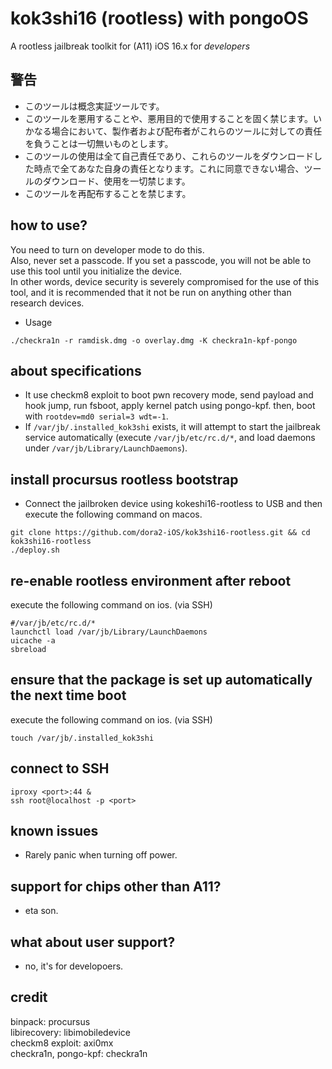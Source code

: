 # kok3shi16 (rootless) with pongoOS
A rootless jailbreak toolkit for (A11) iOS 16.x for *developers*


## 警告  
- このツールは概念実証ツールです。  
- このツールを悪用することや、悪用目的で使用することを固く禁じます。いかなる場合において、製作者および配布者がこれらのツールに対しての責任を負うことは一切無いものとします。  
- このツールの使用は全て自己責任であり、これらのツールをダウンロードした時点で全てあなた自身の責任となります。これに同意できない場合、ツールのダウンロード、使用を一切禁じます。  
- このツールを再配布することを禁じます。  


## how to use?
You need to turn on developer mode to do this.  
Also, never set a passcode. If you set a passcode, you will not be able to use this tool until you initialize the device.  
In other words, device security is severely compromised for the use of this tool, and it is recommended that it not be run on anything other than research devices.  

- Usage  
```
./checkra1n -r ramdisk.dmg -o overlay.dmg -K checkra1n-kpf-pongo
```


## about specifications
- It use checkm8 exploit to boot pwn recovery mode, send payload and hook jump, run fsboot, apply kernel patch using pongo-kpf. then, boot with `rootdev=md0 serial=3 wdt=-1`.  
- If `/var/jb/.installed_kok3shi` exists, it will attempt to start the jailbreak service automatically (execute `/var/jb/etc/rc.d/*`, and load daemons under `/var/jb/Library/LaunchDaemons`).    


## install procursus rootless bootstrap
- Connect the jailbroken device using kokeshi16-rootless to USB and then execute the following command on macos.  
```
git clone https://github.com/dora2-iOS/kok3shi16-rootless.git && cd kok3shi16-rootless
./deploy.sh
```


## re-enable rootless environment after reboot
execute the following command on ios. (via SSH)  
```
#/var/jb/etc/rc.d/*
launchctl load /var/jb/Library/LaunchDaemons
uicache -a
sbreload
```


## ensure that the package is set up automatically the next time boot
execute the following command on ios. (via SSH)  
```
touch /var/jb/.installed_kok3shi
```

## connect to SSH
```
iproxy <port>:44 &
ssh root@localhost -p <port>
```


## known issues
- Rarely panic when turning off power.  


## support for chips other than A11?
- eta son.  


## what about user support?
- no, it's for developoers.  


## credit
binpack: procursus  
libirecovery: libimobiledevice  
checkm8 exploit: axi0mx  
checkra1n, pongo-kpf: checkra1n  
